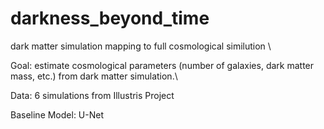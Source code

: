 # darkness_beyond_time
dark matter simulation mapping to full cosmological similution \\

Goal: estimate cosmological parameters (number of galaxies, dark matter mass, etc.) from dark matter simulation.\\

Data: 6 simulations from Illustris Project

Baseline Model: U-Net
